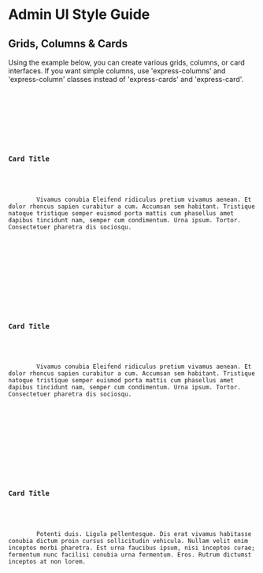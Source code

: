 # Admin UI Style Guide

## Grids, Columns & Cards

Using the example below, you can create various grids, columns, or card interfaces. If you want simple columns, use 'express-columns' and 'express-column' classes instead of 'express-cards' and 'express-card'.

<code>
  <div class="express-cards">
  <div class="express-card col-lg-4 col-md-4 col-sm-6 col-xs-12">
    <div class="content">
      <h3>Card Title</h3>
      <p>
        Vivamus conubia Eleifend ridiculus pretium vivamus aenean. Et dolor rhoncus sapien curabitur a cum. Accumsan sem habitant. Tristique natoque tristique semper euismod porta mattis cum phasellus amet dapibus tincidunt nam, semper cum condimentum. Urna ipsum. Tortor. Consectetuer pharetra dis sociosqu.
      </p>
    </div>
  </div>
  <div class="express-card col-lg-4 col-md-4 col-sm-6 col-xs-12">
    <div class="content">
      <h3>Card Title</h3>
      <p>
        Vivamus conubia Eleifend ridiculus pretium vivamus aenean. Et dolor rhoncus sapien curabitur a cum. Accumsan sem habitant. Tristique natoque tristique semper euismod porta mattis cum phasellus amet dapibus tincidunt nam, semper cum condimentum. Urna ipsum. Tortor. Consectetuer pharetra dis sociosqu.
      </p>
    </div>
  </div>
  <div class="express-card col-lg-4 col-md-4 col-sm-6 col-xs-12">
    <div class="content">
      <h3>Card Title</h3>
      <p>
        Potenti duis. Ligula pellentesque. Dis erat vivamus habitasse conubia dictum proin cursus sollicitudin vehicula. Nullam velit enim inceptos morbi pharetra. Est urna faucibus ipsum, nisi inceptos curae; fermentum nunc facilisi conubia urna fermentum. Eros. Rutrum dictumst inceptos at non lorem.
      </p>
    </div>
  </div>
</div>
</code>
